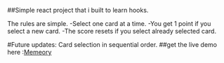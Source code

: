 ##Simple react project that i built to learn hooks.

The rules are simple.
-Select one card at a time.
-You get 1 point if you select a new card.
-The score resets if you select already selected card.

#Future updates:   Card selection in sequential order.
##get the live demo here :[Memeory](https://bikrantbdr.github.io/memory-card/)